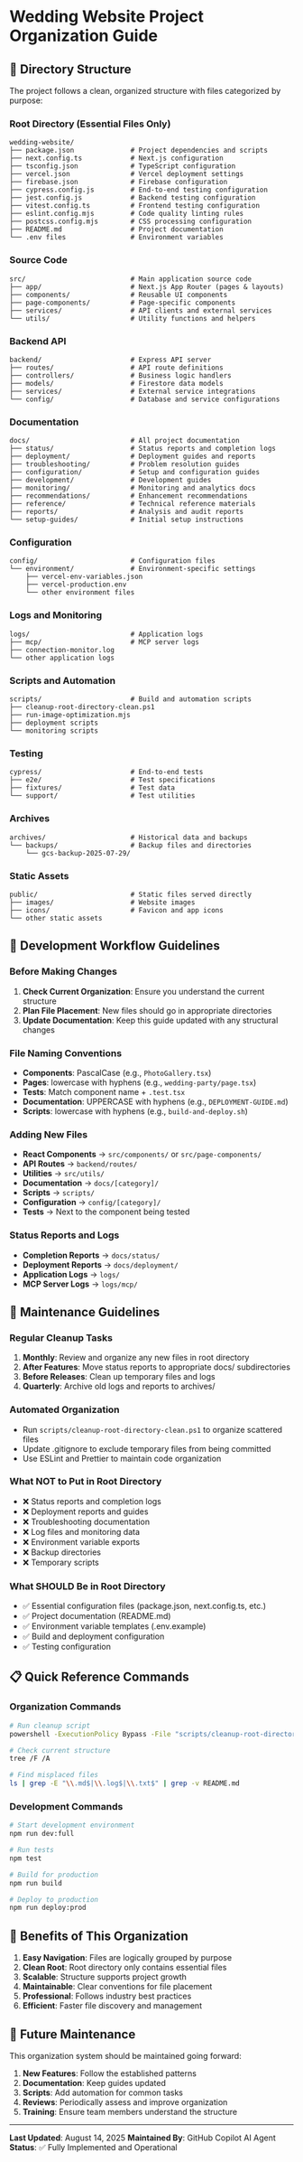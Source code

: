 # Wedding Website Project Organization Guide

## 📁 Directory Structure

The project follows a clean, organized structure with files categorized by purpose:

### Root Directory (Essential Files Only)

```
wedding-website/
├── package.json              # Project dependencies and scripts
├── next.config.ts            # Next.js configuration
├── tsconfig.json             # TypeScript configuration
├── vercel.json               # Vercel deployment settings
├── firebase.json             # Firebase configuration
├── cypress.config.js         # End-to-end testing configuration
├── jest.config.js            # Backend testing configuration
├── vitest.config.ts          # Frontend testing configuration
├── eslint.config.mjs         # Code quality linting rules
├── postcss.config.mjs        # CSS processing configuration
├── README.md                 # Project documentation
└── .env files                # Environment variables
```

### Source Code

```
src/                          # Main application source code
├── app/                      # Next.js App Router (pages & layouts)
├── components/               # Reusable UI components
├── page-components/          # Page-specific components
├── services/                 # API clients and external services
└── utils/                    # Utility functions and helpers
```

### Backend API

```
backend/                      # Express API server
├── routes/                   # API route definitions
├── controllers/              # Business logic handlers
├── models/                   # Firestore data models
├── services/                 # External service integrations
└── config/                   # Database and service configurations
```

### Documentation

```
docs/                         # All project documentation
├── status/                   # Status reports and completion logs
├── deployment/               # Deployment guides and reports
├── troubleshooting/          # Problem resolution guides
├── configuration/            # Setup and configuration guides
├── development/              # Development guides
├── monitoring/               # Monitoring and analytics docs
├── recommendations/          # Enhancement recommendations
├── reference/                # Technical reference materials
├── reports/                  # Analysis and audit reports
└── setup-guides/             # Initial setup instructions
```

### Configuration

```
config/                       # Configuration files
└── environment/              # Environment-specific settings
    ├── vercel-env-variables.json
    ├── vercel-production.env
    └── other environment files
```

### Logs and Monitoring

```
logs/                         # Application logs
├── mcp/                      # MCP server logs
├── connection-monitor.log
└── other application logs
```

### Scripts and Automation

```
scripts/                      # Build and automation scripts
├── cleanup-root-directory-clean.ps1
├── run-image-optimization.mjs
├── deployment scripts
└── monitoring scripts
```

### Testing

```
cypress/                      # End-to-end tests
├── e2e/                      # Test specifications
├── fixtures/                 # Test data
└── support/                  # Test utilities
```

### Archives

```
archives/                     # Historical data and backups
└── backups/                  # Backup files and directories
    └── gcs-backup-2025-07-29/
```

### Static Assets

```
public/                       # Static files served directly
├── images/                   # Website images
├── icons/                    # Favicon and app icons
└── other static assets
```

## 🚀 Development Workflow Guidelines

### Before Making Changes

1. **Check Current Organization**: Ensure you understand the current structure
2. **Plan File Placement**: New files should go in appropriate directories
3. **Update Documentation**: Keep this guide updated with any structural changes

### File Naming Conventions

- **Components**: PascalCase (e.g., `PhotoGallery.tsx`)
- **Pages**: lowercase with hyphens (e.g., `wedding-party/page.tsx`)
- **Tests**: Match component name + `.test.tsx`
- **Documentation**: UPPERCASE with hyphens (e.g., `DEPLOYMENT-GUIDE.md`)
- **Scripts**: lowercase with hyphens (e.g., `build-and-deploy.sh`)

### Adding New Files

- **React Components** → `src/components/` or `src/page-components/`
- **API Routes** → `backend/routes/`
- **Utilities** → `src/utils/`
- **Documentation** → `docs/[category]/`
- **Scripts** → `scripts/`
- **Configuration** → `config/[category]/`
- **Tests** → Next to the component being tested

### Status Reports and Logs

- **Completion Reports** → `docs/status/`
- **Deployment Reports** → `docs/deployment/`
- **Application Logs** → `logs/`
- **MCP Server Logs** → `logs/mcp/`

## 🧹 Maintenance Guidelines

### Regular Cleanup Tasks

1. **Monthly**: Review and organize any new files in root directory
2. **After Features**: Move status reports to appropriate docs/ subdirectories
3. **Before Releases**: Clean up temporary files and logs
4. **Quarterly**: Archive old logs and reports to archives/

### Automated Organization

- Run `scripts/cleanup-root-directory-clean.ps1` to organize scattered files
- Update .gitignore to exclude temporary files from being committed
- Use ESLint and Prettier to maintain code organization

### What NOT to Put in Root Directory

- ❌ Status reports and completion logs
- ❌ Deployment reports and guides
- ❌ Troubleshooting documentation
- ❌ Log files and monitoring data
- ❌ Environment variable exports
- ❌ Backup directories
- ❌ Temporary scripts

### What SHOULD Be in Root Directory

- ✅ Essential configuration files (package.json, next.config.ts, etc.)
- ✅ Project documentation (README.md)
- ✅ Environment variable templates (.env.example)
- ✅ Build and deployment configuration
- ✅ Testing configuration

## 📋 Quick Reference Commands

### Organization Commands

```bash
# Run cleanup script
powershell -ExecutionPolicy Bypass -File "scripts/cleanup-root-directory-clean.ps1"

# Check current structure
tree /F /A

# Find misplaced files
ls | grep -E "\\.md$|\\.log$|\\.txt$" | grep -v README.md
```

### Development Commands

```bash
# Start development environment
npm run dev:full

# Run tests
npm test

# Build for production
npm run build

# Deploy to production
npm run deploy:prod
```

## 🎯 Benefits of This Organization

1. **Easy Navigation**: Files are logically grouped by purpose
2. **Clean Root**: Root directory only contains essential files
3. **Scalable**: Structure supports project growth
4. **Maintainable**: Clear conventions for file placement
5. **Professional**: Follows industry best practices
6. **Efficient**: Faster file discovery and management

## 🔄 Future Maintenance

This organization system should be maintained going forward:

1. **New Features**: Follow the established patterns
2. **Documentation**: Keep guides updated
3. **Scripts**: Add automation for common tasks
4. **Reviews**: Periodically assess and improve organization
5. **Training**: Ensure team members understand the structure

---

**Last Updated**: August 14, 2025
**Maintained By**: GitHub Copilot AI Agent
**Status**: ✅ Fully Implemented and Operational
